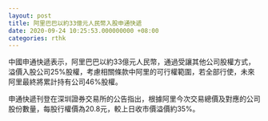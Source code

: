 ```yaml
---
layout: post
title: 阿里巴巴以約33億元人民幣入股申通快遞
date: 2020-09-24 10:25:53.000000000 +08:00
categories: rthk
---
```


中國申通快遞表示，阿里巴巴以約33億元人民幣，通過受讓其他公司股權方式，溢價入股公司25%股權，考慮相關條款中阿里的可行權範圍，若全部行使，未來阿里最終將累計持有公司46%股權。

申通快遞刊登在深圳證券交易所的公告指出，根據阿里今次交易總價及對應的公司股份數量，每股行權價為20.8元，較上日收市價溢價約35%。
